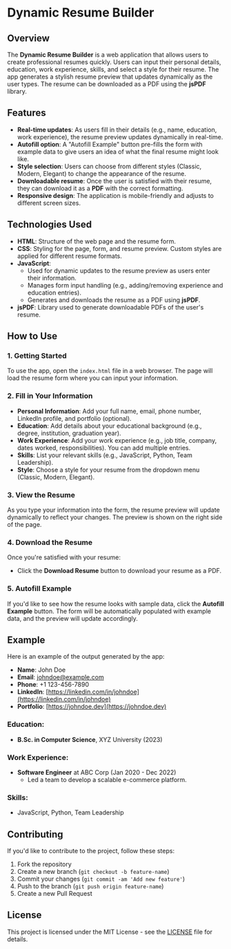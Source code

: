 # Dynamic Resume Builder

## Overview

The **Dynamic Resume Builder** is a web application that allows users to create professional resumes quickly. Users can input their personal details, education, work experience, skills, and select a style for their resume. The app generates a stylish resume preview that updates dynamically as the user types. The resume can be downloaded as a PDF using the **jsPDF** library.

## Features

- **Real-time updates**: As users fill in their details (e.g., name, education, work experience), the resume preview updates dynamically in real-time.
- **Autofill option**: A "Autofill Example" button pre-fills the form with example data to give users an idea of what the final resume might look like.
- **Style selection**: Users can choose from different styles (Classic, Modern, Elegant) to change the appearance of the resume.
- **Downloadable resume**: Once the user is satisfied with their resume, they can download it as a **PDF** with the correct formatting.
- **Responsive design**: The application is mobile-friendly and adjusts to different screen sizes.

## Technologies Used

- **HTML**: Structure of the web page and the resume form.
- **CSS**: Styling for the page, form, and resume preview. Custom styles are applied for different resume formats.
- **JavaScript**: 
  - Used for dynamic updates to the resume preview as users enter their information.
  - Manages form input handling (e.g., adding/removing experience and education entries).
  - Generates and downloads the resume as a PDF using **jsPDF**.
- **jsPDF**: Library used to generate downloadable PDFs of the user's resume.

## How to Use

### 1. Getting Started

To use the app, open the `index.html` file in a web browser. The page will load the resume form where you can input your information.

### 2. Fill in Your Information

- **Personal Information**: Add your full name, email, phone number, LinkedIn profile, and portfolio (optional).
- **Education**: Add details about your educational background (e.g., degree, institution, graduation year).
- **Work Experience**: Add your work experience (e.g., job title, company, dates worked, responsibilities). You can add multiple entries.
- **Skills**: List your relevant skills (e.g., JavaScript, Python, Team Leadership).
- **Style**: Choose a style for your resume from the dropdown menu (Classic, Modern, Elegant).

### 3. View the Resume

As you type your information into the form, the resume preview will update dynamically to reflect your changes. The preview is shown on the right side of the page.

### 4. Download the Resume

Once you're satisfied with your resume:
- Click the **Download Resume** button to download your resume as a PDF.
  
### 5. Autofill Example

If you'd like to see how the resume looks with sample data, click the **Autofill Example** button. The form will be automatically populated with example data, and the preview will update accordingly.

## Example

Here is an example of the output generated by the app:

- **Name**: John Doe
- **Email**: johndoe@example.com
- **Phone**: +1 123-456-7890
- **LinkedIn**: [https://linkedin.com/in/johndoe](https://linkedin.com/in/johndoe)
- **Portfolio**: [https://johndoe.dev](https://johndoe.dev)

### Education:
- **B.Sc. in Computer Science**, XYZ University (2023)

### Work Experience:
- **Software Engineer** at ABC Corp (Jan 2020 - Dec 2022)
    - Led a team to develop a scalable e-commerce platform.

### Skills:
- JavaScript, Python, Team Leadership

## Contributing

If you'd like to contribute to the project, follow these steps:

1. Fork the repository
2. Create a new branch (`git checkout -b feature-name`)
3. Commit your changes (`git commit -am 'Add new feature'`)
4. Push to the branch (`git push origin feature-name`)
5. Create a new Pull Request

## License

This project is licensed under the MIT License - see the [LICENSE](LICENSE) file for details.
